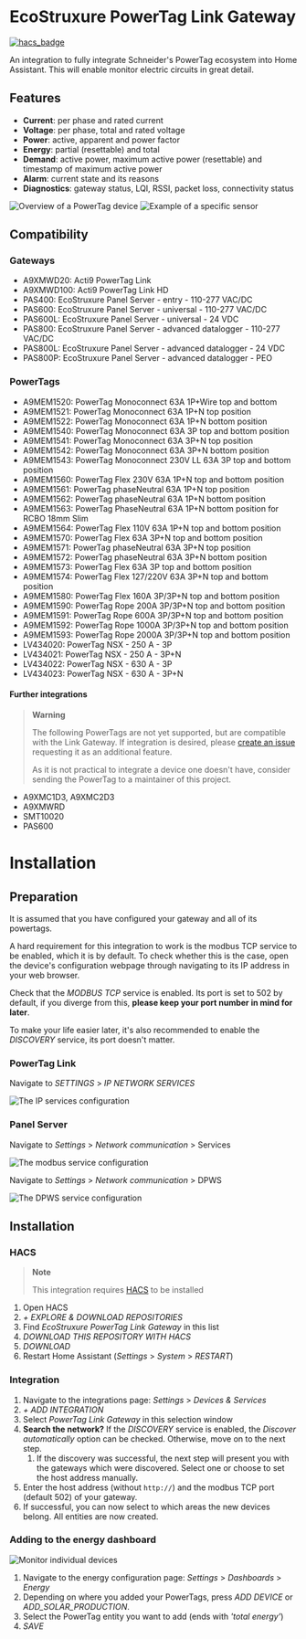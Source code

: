 # EcoStruxure PowerTag Link Gateway

[![hacs_badge](https://img.shields.io/badge/HACS-Default-41BDF5.svg)](https://github.com/hacs/integration)

An integration to fully integrate Schneider's PowerTag ecosystem into Home Assistant.
This will enable monitor electric circuits in great detail.

## Features

* **Current**: per phase and rated current
* **Voltage**: per phase, total and rated voltage
* **Power**: active, apparent and power factor
* **Energy**: partial (resettable) and total
* **Demand**: active power, maximum active power (resettable) and timestamp of maximum active power
* **Alarm**: current state and its reasons
* **Diagnostics**: gateway status, LQI, RSSI, packet loss, connectivity status

![Overview of a PowerTag device](images/Features_PowerTag.png)
![Example of a specific sensor](images/Features_Sensor.png)

## Compatibility

### Gateways

* A9XMWD20: Acti9 PowerTag Link
* A9XMWD100: Acti9 PowerTag Link HD
* PAS400: EcoStruxure Panel Server - entry - 110-277 VAC/DC
* PAS600: EcoStruxure Panel Server - universal - 110-277 VAC/DC
* PAS600L: EcoStruxure Panel Server - universal - 24 VDC
* PAS800: EcoStruxure Panel Server - advanced datalogger - 110-277 VAC/DC
* PAS800L: EcoStruxure Panel Server - advanced datalogger - 24 VDC
* PAS800P: EcoStruxure Panel Server - advanced datalogger - PEO

### PowerTags

* A9MEM1520: PowerTag Monoconnect 63A 1P+Wire top and bottom
* A9MEM1521: PowerTag Monoconnect 63A 1P+N top position
* A9MEM1522: PowerTag Monoconnect 63A 1P+N bottom position
* A9MEM1540: PowerTag Monoconnect 63A 3P top and bottom position
* A9MEM1541: PowerTag Monoconnect 63A 3P+N top position
* A9MEM1542: PowerTag Monoconnect 63A 3P+N bottom position
* A9MEM1543: PowerTag Monoconnect 230V LL 63A 3P top and bottom position
* A9MEM1560: PowerTag Flex 230V 63A 1P+N top and bottom position
* A9MEM1561: PowerTag phaseNeutral 63A 1P+N top position
* A9MEM1562: PowerTag phaseNeutral 63A 1P+N bottom position
* A9MEM1563: PowerTag PhaseNeutral 63A 1P+N bottom position for RCBO 18mm Slim
* A9MEM1564: PowerTag Flex 110V 63A 1P+N top and bottom position
* A9MEM1570: PowerTag Flex 63A 3P+N top and bottom position
* A9MEM1571: PowerTag phaseNeutral 63A 3P+N top position
* A9MEM1572: PowerTag phaseNeutral 63A 3P+N bottom position
* A9MEM1573: PowerTag Flex 63A 3P top and bottom position
* A9MEM1574: PowerTag Flex 127/220V 63A 3P+N top and bottom position
* A9MEM1580: PowerTag Flex 160A 3P/3P+N top and bottom position
* A9MEM1590: PowerTag Rope 200A 3P/3P+N top and bottom position
* A9MEM1591: PowerTag Rope 600A 3P/3P+N top and bottom position
* A9MEM1592: PowerTag Rope 1000A 3P/3P+N top and bottom position
* A9MEM1593: PowerTag Rope 2000A 3P/3P+N top and bottom position
* LV434020: PowerTag NSX - 250 A - 3P
* LV434021: PowerTag NSX - 250 A - 3P+N
* LV434022: PowerTag NSX - 630 A - 3P
* LV434023: PowerTag NSX - 630 A - 3P+N

#### Further integrations

> **Warning**
>
> The following PowerTags are not yet supported, but are compatible with the Link Gateway.
> If integration is desired, please [create an issue](https://github.com/Breina/PowerTagGateway/issues) requesting it as an additional feature.
> 
> As it is not practical to integrate a device one doesn't have, consider sending the PowerTag to a maintainer of this project.

* A9XMC1D3, A9XMC2D3
* A9XMWRD
* SMT10020
* PAS600


# Installation

## Preparation

It is assumed that you have configured your gateway and all of its powertags.

A hard requirement for this integration to work is the modbus TCP service to be enabled, which it is by default.
To check whether this is the case, open the device's configuration webpage through navigating to its IP address in your web browser.

Check that the _MODBUS TCP_ service is enabled.
Its port is set to 502 by default, if you diverge from this, **please keep your port number in mind for later**.

To make your life easier later, it's also recommended to enable the _DISCOVERY_ service, its port doesn't matter.

### PowerTag Link

Navigate to _SETTINGS_ > _IP NETWORK SERVICES_

![The IP services configuration](images/Web_config.png)

### Panel Server

Navigate to _Settings_ > _Network communication_ > Services

![The modbus service configuration](images/Web_config_panel_modbus.png)

Navigate to _Settings_ > _Network communication_ > DPWS

![The DPWS service configuration](images/Web_config_panel_dpws.png)

## Installation

### HACS

> **Note**
> 
> This integration requires [HACS](https://github.com/hacs/integration) to be installed

1. Open HACS
2. _+ EXPLORE & DOWNLOAD REPOSITORIES_
3. Find _EcoStruxure PowerTag Link Gateway_ in this list
4. _DOWNLOAD THIS REPOSITORY WITH HACS_
5. _DOWNLOAD_
6. Restart Home Assistant (_Settings_ > _System_ > _RESTART_)

### Integration

 1. Navigate to the integrations page: _Settings_ > _Devices & Services_
 2. _+ ADD INTEGRATION_
 3. Select _PowerTag Link Gateway_ in this selection window
 4. **Search the network?** If the *DISCOVERY* service is enabled, the *Discover automatically* option can be checked. 
    Otherwise, move on to the next step.
    1. If the discovery was successful, the next step will present you with the gateways which were discovered.
       Select one or choose to set the host address manually.
 5. Enter the host address (without `http://`) and the modbus TCP port (default 502) of your gateway.
 6. If successful, you can now select to which areas the new devices belong.
    All entities are now created.

### Adding to the energy dashboard

![Monitor individual devices](images/Features_Energy_panel.png)

 1. Navigate to the energy configuration page: _Settings_ > _Dashboards_ > _Energy_
 2. Depending on where you added your PowerTags, press _ADD DEVICE_ or _ADD_SOLAR_PRODUCTION_.
 3. Select the PowerTag entity you want to add (ends with _'total energy'_)
 4. _SAVE_
